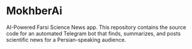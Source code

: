 # MokhberAi
AI-Powered Farsi Science News app. This repository contains the source code for an automated Telegram bot that finds, summarizes, and posts scientific news for a Persian-speaking audience.
